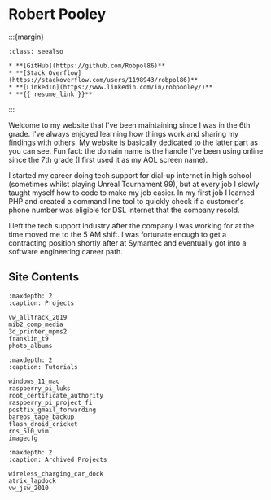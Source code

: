 # Robert Pooley

:::{margin}
```{admonition} Hyperlinks
:class: seealso

* **[GitHub](https://github.com/Robpol86)**
* **[Stack Overflow](https://stackoverflow.com/users/1198943/robpol86)**
* **[LinkedIn](https://www.linkedin.com/in/robpooley/)**
* **{{ resume_link }}**
```
:::

Welcome to my website that I've been maintaining since I was in the 6th grade. I've always enjoyed learning how things work
and sharing my findings with others. My website is basically dedicated to the latter part as you can see. Fun fact: the
domain name is the handle I've been using online since the 7th grade (I first used it as my AOL screen name).

I started my career doing tech support for dial-up internet in high school (sometimes whilst playing Unreal Tournament 99),
but at every job I slowly taught myself how to code to make my job easier. In my first job I learned PHP and created a
command line tool to quickly check if a customer's phone number was eligible for DSL internet that the company resold.

I left the tech support industry after the company I was working for at the time moved me to the 5 AM shift. I was fortunate
enough to get a contracting position shortly after at Symantec and eventually got into a software engineering career path.

## Site Contents

```{toctree}
:maxdepth: 2
:caption: Projects

vw_alltrack_2019
mib2_comp_media
3d_printer_mpms2
franklin_t9
photo_albums
```

```{toctree}
:maxdepth: 2
:caption: Tutorials

windows_11_mac
raspberry_pi_luks
root_certificate_authority
raspberry_pi_project_fi
postfix_gmail_forwarding
bareos_tape_backup
flash_droid_cricket
rns_510_vim
imagecfg
```

```{toctree}
:maxdepth: 2
:caption: Archived Projects

wireless_charging_car_dock
atrix_lapdock
vw_jsw_2010
```
